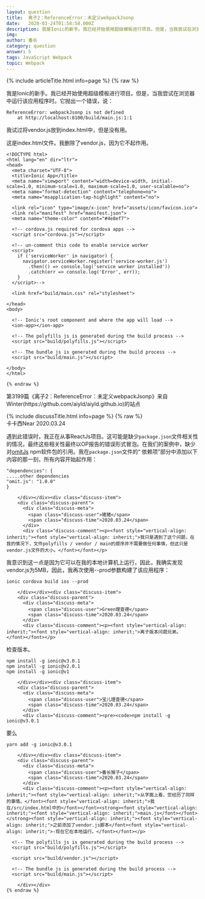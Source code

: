 ```yaml
---
layout: question
title:  离子2：ReferenceError：未定义webpackJsonp
date:   2020-03-24T01:58:58.000Z
description: 我是Ionic的新手。我已经开始使用超级模板进行项目。但是，当我尝试在浏览器中运行该应用程序时。它抛出一个错误，说：ReferenceError  w...
img: 
author: 番长
category: question
answer: 5
tags: JavaScript Webpack
topic: Webpack
---
```

<div class="article-root">
  <div class="article">
    {% include articleTitle.html info=page %}
    {% raw %}
    <div class="article-content"><p><font style="vertical-align: inherit;"><font style="vertical-align: inherit;">我是Ionic的新手。</font><font style="vertical-align: inherit;">我已经开始使用超级模板进行项目。</font><font style="vertical-align: inherit;">但是，当我尝试在浏览器中运行该应用程序时。</font><font style="vertical-align: inherit;">它抛出一个错误，说：</font></font></p>

<pre><code>ReferenceError: webpackJsonp is not defined<font></font>
    at http://localhost:8100/build/main.js:1:1<font></font>
</code></pre>

<p><font style="vertical-align: inherit;"><font style="vertical-align: inherit;">我试过将vendor.js放到index.html中，但是没有用。</font></font></p>

<p><font style="vertical-align: inherit;"><font style="vertical-align: inherit;">这是index.html文件。</font><font style="vertical-align: inherit;">我删除了vendor.js，因为它不起作用。</font></font></p>

<pre><code>&lt;!DOCTYPE html&gt;<font></font>
&lt;html lang="en" dir="ltr"&gt;<font></font>
&lt;head&gt;<font></font>
  &lt;meta charset="UTF-8"&gt;<font></font>
  &lt;title&gt;Ionic App&lt;/title&gt;<font></font>
  &lt;meta name="viewport" content="width=device-width, initial-scale=1.0, minimum-scale=1.0, maximum-scale=1.0, user-scalable=no"&gt;<font></font>
  &lt;meta name="format-detection" content="telephone=no"&gt;<font></font>
  &lt;meta name="msapplication-tap-highlight" content="no"&gt;<font></font>
<font></font>
  &lt;link rel="icon" type="image/x-icon" href="assets/icon/favicon.ico"&gt;<font></font>
  &lt;link rel="manifest" href="manifest.json"&gt;<font></font>
  &lt;meta name="theme-color" content="#4e8ef7"&gt;<font></font>
<font></font>
  &lt;!-- cordova.js required for cordova apps --&gt;<font></font>
  &lt;script src="cordova.js"&gt;&lt;/script&gt;<font></font>
<font></font>
  &lt;!-- un-comment this code to enable service worker<font></font>
  &lt;script&gt;<font></font>
    if ('serviceWorker' in navigator) {<font></font>
      navigator.serviceWorker.register('service-worker.js')<font></font>
        .then(() =&gt; console.log('service worker installed'))<font></font>
        .catch(err =&gt; console.log('Error', err));<font></font>
    }<font></font>
  &lt;/script&gt;--&gt;<font></font>
<font></font>
  &lt;link href="build/main.css" rel="stylesheet"&gt;<font></font>
<font></font>
&lt;/head&gt;<font></font>
&lt;body&gt;<font></font>
<font></font>
  &lt;!-- Ionic's root component and where the app will load --&gt;<font></font>
  &lt;ion-app&gt;&lt;/ion-app&gt;<font></font>
<font></font>
  &lt;!-- The polyfills js is generated during the build process --&gt;<font></font>
  &lt;script src="build/polyfills.js"&gt;&lt;/script&gt;<font></font>
<font></font>
  &lt;!-- The bundle js is generated during the build process --&gt;<font></font>
  &lt;script src="build/main.js"&gt;&lt;/script&gt;<font></font>
<font></font>
&lt;/body&gt;<font></font>
&lt;/html&gt;<font></font>
</code></pre></div>
    {% endraw %}
  </div>
  <p class="winter_mark">第3199篇《离子2：ReferenceError：未定义webpackJsonp》来自Winter(https://github.com/aiyld/aiyld.github.io)的站点</p>
  <div class="discuss-wrapper">
    {% include discussTitle.html info=page %}
    {% raw %}
    <div class="discuss-item">
        <div class="discuss-parent">
          <div class="discuss-meta">
            <span class="discuss-user">卡卡西Near</span>
            <span class="discuss-time">2020.03.24</span>
          </div>
          <div class="discuss-comment"><p><font style="vertical-align: inherit;"><font style="vertical-align: inherit;">遇到此错误时，我正在从事ReactJs项目。</font><font style="vertical-align: inherit;">这可能是缺少</font></font><code>package.json</code><font style="vertical-align: inherit;"><font style="vertical-align: inherit;">文件</font><font style="vertical-align: inherit;">相关性的情况</font><font style="vertical-align: inherit;">，最终这些相关性最终以OP报告的错误形式冒泡。</font><font style="vertical-align: inherit;">在我们的案例中</font><font style="vertical-align: inherit;">，缺少</font><font style="vertical-align: inherit;">对</font></font><a href="https://www.npmjs.com/package/omit" rel="nofollow noreferrer"><font style="vertical-align: inherit;"><font style="vertical-align: inherit;">omitJs</font></font></a><font style="vertical-align: inherit;"><font style="vertical-align: inherit;"> npm软件包</font><font style="vertical-align: inherit;">的引用</font><font style="vertical-align: inherit;">。</font><font style="vertical-align: inherit;">我在</font></font><code>package.json</code><font style="vertical-align: inherit;"><font style="vertical-align: inherit;">文件的“ </font><font style="vertical-align: inherit;">依赖项”部分中添加以下内容的那一刻</font><font style="vertical-align: inherit;">，所有内容开始起作用：</font></font></p>

<pre><code>"dependencies": {<font></font>
.....other dependencies<font></font>
"omit.js": "1.0.0"<font></font>
}<font></font>
</code></pre></div>
        </div></div><div class="discuss-item">
        <div class="discuss-parent">
          <div class="discuss-meta">
            <span class="discuss-user">猪猪</span>
            <span class="discuss-time">2020.03.24</span>
          </div>
          <div class="discuss-comment"><p><font style="vertical-align: inherit;"><font style="vertical-align: inherit;">我只是遇到了这个问题，在我的情况下，文件polyfills / vendor / main的顺序并不需要做任何事情，但这只是vendor.js文件的大小。</font></font></p>

<p><font style="vertical-align: inherit;"><font style="vertical-align: inherit;">我意识到这一点是因为它可以在我的本地计算机上运行，​​因此，我确实发现vendor.js为5MB，因此，我再次使用--prod参数构建了该应用程序：</font></font></p>

<pre><code>ionic cordova build ios --prod
</code></pre></div>
        </div></div><div class="discuss-item">
        <div class="discuss-parent">
          <div class="discuss-meta">
            <span class="discuss-user">Green理查德</span>
            <span class="discuss-time">2020.03.24</span>
          </div>
          <div class="discuss-comment"><p><font style="vertical-align: inherit;"><font style="vertical-align: inherit;">离子版本问题兄弟。</font></font></p>

<p><font style="vertical-align: inherit;"><font style="vertical-align: inherit;">检查版本。</font></font></p>

<pre><code>npm install -g ionic@v3.0.1<font></font>
npm install -g ionic@v2.0.1<font></font>
npm install -g ionic@v1<font></font>
</code></pre></div>
        </div></div><div class="discuss-item">
        <div class="discuss-parent">
          <div class="discuss-meta">
            <span class="discuss-user">宝儿理查德</span>
            <span class="discuss-time">2020.03.24</span>
          </div>
          <div class="discuss-comment"><pre><code>npm install -g ionic@v3.0.1
</code></pre>

<p><font style="vertical-align: inherit;"><font style="vertical-align: inherit;">要么 </font></font></p>

<pre><code>yarn add -g ionic@v3.0.1
</code></pre></div>
        </div></div><div class="discuss-item">
        <div class="discuss-parent">
          <div class="discuss-meta">
            <span class="discuss-user">番长猴子</span>
            <span class="discuss-time">2020.03.24</span>
          </div>
          <div class="discuss-comment"><p><font style="vertical-align: inherit;"><font style="vertical-align: inherit;">从字面上看，您经历了同样的事情。</font><font style="vertical-align: inherit;">我在/src/index.html中的</font></font><strong><font style="vertical-align: inherit;"><font style="vertical-align: inherit;">main.js</font></font></strong><font style="vertical-align: inherit;"><font style="vertical-align: inherit;">之前添加了vendor.js脚本</font><font style="vertical-align: inherit;">-现在它在本地运行。</font></font></p>

<pre><code>  &lt;!-- The polyfills js is generated during the build process --&gt;<font></font>
  &lt;script src="build/polyfills.js"&gt;&lt;/script&gt;<font></font>
<font></font>
  &lt;script src="build/vendor.js"&gt;&lt;/script&gt;<font></font>
<font></font>
  &lt;!-- The bundle js is generated during the build process --&gt;<font></font>
  &lt;script src="build/main.js"&gt;&lt;/script&gt;<font></font>
</code></pre></div>
        </div></div>
    {% endraw %}
  </div>
<div>
